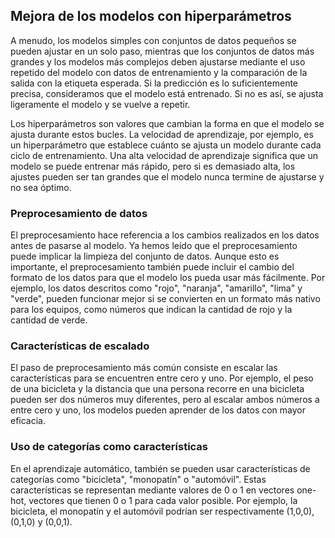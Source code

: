 ## Mejora de los modelos con hiperparámetros

A menudo, los modelos simples con conjuntos de datos pequeños se pueden ajustar en un solo paso, mientras que los conjuntos de datos más grandes y los modelos más complejos deben ajustarse mediante el uso repetido del modelo con datos de entrenamiento y la comparación de la salida con la etiqueta esperada. Si la predicción es lo suficientemente precisa, consideramos que el modelo está entrenado. Si no es así, se ajusta ligeramente el modelo y se vuelve a repetir.

Los hiperparámetros son valores que cambian la forma en que el modelo se ajusta durante estos bucles. La velocidad de aprendizaje, por ejemplo, es un hiperparámetro que establece cuánto se ajusta un modelo durante cada ciclo de entrenamiento. Una alta velocidad de aprendizaje significa que un modelo se puede entrenar más rápido, pero si es demasiado alta, los ajustes pueden ser tan grandes que el modelo nunca termine de ajustarse y no sea óptimo.

### Preprocesamiento de datos

El preprocesamiento hace referencia a los cambios realizados en los datos antes de pasarse al modelo. Ya hemos leído que el preprocesamiento puede implicar la limpieza del conjunto de datos. Aunque esto es importante, el preprocesamiento también puede incluir el cambio del formato de los datos para que el modelo los pueda usar más fácilmente. Por ejemplo, los datos descritos como "rojo", "naranja", "amarillo", "lima" y "verde", pueden funcionar mejor si se convierten en un formato más nativo para los equipos, como números que indican la cantidad de rojo y la cantidad de verde.

### Características de escalado

El paso de preprocesamiento más común consiste en escalar las características para se encuentren entre cero y uno. Por ejemplo, el peso de una bicicleta y la distancia que una persona recorre en una bicicleta pueden ser dos números muy diferentes, pero al escalar ambos números a entre cero y uno, los modelos pueden aprender de los datos con mayor eficacia.

### Uso de categorías como características

En el aprendizaje automático, también se pueden usar características de categorías como "bicicleta", "monopatín" o "automóvil". Estas características se representan mediante valores de 0 o 1 en vectores one-hot, vectores que tienen 0 o 1 para cada valor posible. Por ejemplo, la bicicleta, el monopatín y el automóvil podrían ser respectivamente (1,0,0), (0,1,0) y (0,0,1).